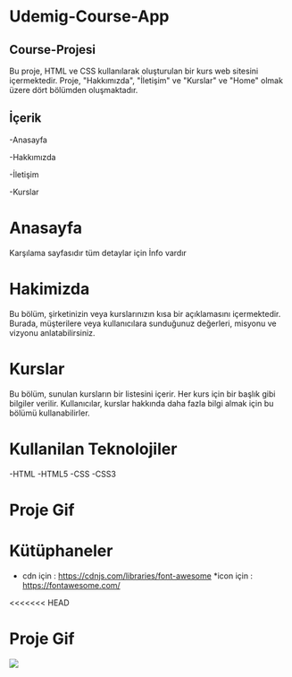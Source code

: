 
<h1>Udemig-Course-App</h1>

<h2>Course-Projesi</h2>

Bu proje, HTML ve CSS kullanılarak oluşturulan bir kurs web sitesini içermektedir. Proje, "Hakkımızda", "İletişim" ve "Kurslar" ve "Home" olmak üzere dört bölümden oluşmaktadır.


<h2>İçerik</h2>

-Anasayfa

-Hakkımızda

-İletişim

-Kurslar

<h1>Anasayfa</h1>

Karşılama sayfasıdır tüm detaylar için İnfo vardır

<h1>Hakimizda</h1>

Bu bölüm, şirketinizin veya kurslarınızın kısa bir açıklamasını içermektedir. Burada, müşterilere veya kullanıcılara sunduğunuz değerleri, misyonu ve vizyonu anlatabilirsiniz.

<h1>Kurslar</h1>

Bu bölüm, sunulan kursların bir listesini içerir. Her kurs için bir başlık gibi bilgiler verilir. Kullanıcılar, kurslar hakkında daha fazla bilgi almak için bu bölümü kullanabilirler.

<h1>Kullanilan Teknolojiler</h1>

-HTML
-HTML5
-CSS
-CSS3


<h1>Proje Gif</h1>


<H1> Kütüphaneler</H1>

* cdn için : https://cdnjs.com/libraries/font-awesome
*icon için : https://fontawesome.com/


<<<<<<< HEAD

<h1> Proje Gif</h1>
<img src="udemig.gif">








